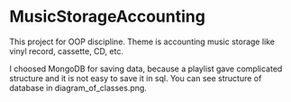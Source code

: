 # MusicStorageAccounting

This project for OOP discipline.
Theme is accounting music storage like vinyl record, cassette, CD, etc. 

I choosed MongoDB for saving data, because a playlist gave complicated structure and it is not easy to save it in sql.
You can see structure of database in diagram_of_classes.png.
